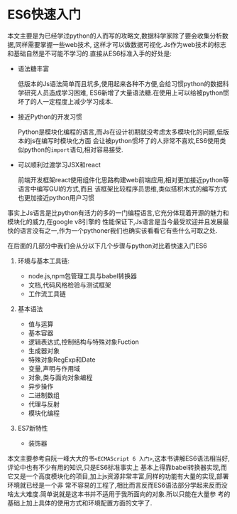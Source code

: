 # ES6快速入门

本文主要是为已经学过python的人而写的攻略文,数据科学家除了要会收集分析数据,同样需要掌握一些web技术,
这样才可以做数据可视化.Js作为web技术的标志和基础自然是不可能不学习的.直接从ES6标准入手的好处是:

+ 语法糖丰富

    低版本的Js语法简单而且坑多,使用起来各种不方便,会给习惯python的数据科学研究人员造成学习困难,
    ES6新增了大量语法糖.在使用上可以给被python惯坏了的人一定程度上减少学习成本.

+ 接近Python的开发习惯

    Python是模块化编程的语言,而Js在设计初期就没考虑太多模块化的问题,低版本的js在编写时模块化方面
    会让被python惯坏了的人非常不喜欢,ES6使用类似python的`import`语句,相对容易接受.

+ 可以顺利过渡学习JSX和react

    前端开发框架react使用组件化思路构建web前端应用,相对更加接近python等语言中编写GUI的方式,而且
    该框架比较程序员思维,类似搭积木式的编写方式也更加接近python用户习惯

事实上Js语言是比python有活力的多的一门编程语言,它充分体现着开源的魅力和模块化的威力,在google v8引擎的
性能保证下,Js语言是当今最受欢迎并且发展最快的语言没有之一,作为一个pythoner我们也确实该看看它有些什么可取之处.

在后面的几部分中我们会从分以下几个步骤与python对比着快速入门ES6

1. 环境与基本工具链:

    + node.js,npm包管理工具与babel转换器
    + 文档,代码风格检验与测试框架
    + 工作流工具链

2. 基本语法

    + 值与运算
    + 基本容器
    + 逻辑表达式,控制结构与特殊对象Fuction
    + 生成器对象
    + 特殊对象RegExp和Date
    + 变量,声明与作用域
    + 对象,类与面向对象编程
    + 异步操作
    + 二进制数组
    + 代理与反射
    + 模块化编程

3. ES7新特性

    + 装饰器
    
本文主要参考自阮一峰大大的书`<ECMAScript 6 入门>`,这本书讲解ES6语法相当好,评论中也有不少有用的知识,只是ES6标准事实上
基本上得靠babel转换器实现,而它又是一个高度模块化的项目,加上js资源非常丰富,同样的功能有大量的实现,部署环境就已经是一个非
常不容易的工程了,相比而言反而ES6语法部分学起来反而没啥太大难度.简单说就是这本书并不适用于我所面向的对象.所以只能在大量参
考的基础上加上具体的使用方式和环境配置方面的文字了.